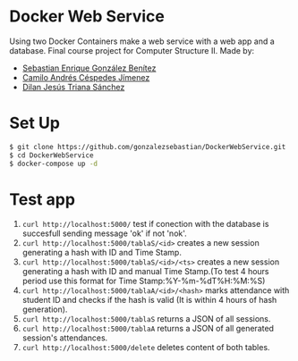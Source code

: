 # Docker Web Service
Using two Docker Containers make a web service with a web app and a database. 
Final course project for Computer Structure II.
Made by:
- [Sebastian Enrique González Benítez](https://github.com/gonzalezsebastian)
- [Camilo Andrés Céspedes Jímenez](https://github.com/Camilo-116)
- [Dilan Jesús Triana Sánchez](https://github.com/Tdilan395)

# Set Up
```sh
$ git clone https://github.com/gonzalezsebastian/DockerWebService.git
$ cd DockerWebService
$ docker-compose up -d
```
# Test app
1. `curl http://localhost:5000/` test if conection with the database is succesfull sending message 'ok' if not 'nok'.
2. `curl http://localhost:5000/tablaS/<id>` creates a new session generating a hash with ID and Time Stamp.
3. `curl http://localhost:5000/tablaS/<id>/<ts>` creates a new session generating a hash with ID and manual Time Stamp.(To test 4 hours period use this format for Time Stamp:%Y-%m-%dT%H:%M:%S)
4. `curl http://localhost:5000/tablaA/<id>/<hash>` marks attendance with student ID and checks if the hash is valid (It is within 4 hours of hash generation).
5. `curl http://localhost:5000/tablaS` returns a JSON of all sessions.
6. `curl http://localhost:5000/tablaA` returns a JSON of all generated session's attendances.
7. `curl http://localhost:5000/delete` deletes content of both tables.
